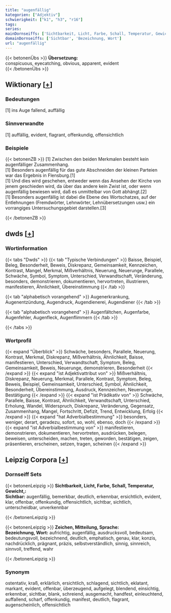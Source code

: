 ```yaml
---
title: "augenfällig"
kategorien: ["Adjektiv"]
schwierigkeit: ["k1", "h3", "r16"]
tags:
series:
mainDornseiffs: ['Sichtbarkeit, Licht, Farbe, Schall, Temperatur, Gewicht,', 'Zeichen, Mitteilung, Sprache']
domainDornseiffs: ['Sichtbar', 'Bezeichnung, Wort']
url: "augenfällig"
---
```


{{< betonenÜbs >}}
**Übersetzung:**  
conspicuous, eyecatching, obvious, apparent, evident  
{{< /betonenÜbs >}}

## Wiktionary [[+](https://de.wiktionary.org/wiki/augenfällig)]

### Bedeutungen
[1] ins Auge fallend, auffällig  

### Sinnverwandte
[1] auffällig, evident, flagrant, offenkundig, offensichtlich  

### Beispiele
{{< betonenZB >}}
[1] Zwischen den beiden Merkmalen besteht kein augenfälliger Zusammenhang.  
[1] Besonders augenfällig für das gute Abschneiden der kleinen Parteien war das Ergebnis in Flensburg.[1]  
[1] Und dies wird geschehen, entweder wenn das Ansehen der Kirche von jenem geschieden wird, da über das andere kein Zwist ist, oder wenn augenfällig bewiesen wird, daß es unmittelbar von Gott abhängt.[2]  
[1] Besonders augenfällig ist dabei die Ebene des Wortschatzes, auf der Entlehnungen (Fremdwörter, Lehnwörter, Lehnübersetzungen usw.) ein vorrangiges Untersuchungsgebiet darstellen.[3]  

{{< /betonenZB >}}


## dwds [[+](https://www.dwds.de/wb/augenfällig)]

### Wortinformation
{{< tabs "Dwds" >}}
{{< tab "Typische Verbindungen" >}}
Baisse, Beispiel, Beleg, Besonderheit, Beweis, Diskrepanz, Gemeinsamkeit, Kennzeichen, Kontrast, Mangel, Merkmal, Mißverhältnis, Neuerung, Neuerunge, Parallele, Schwäche, Symbol, Symptom, Unterschied, Verwandtschaft, Veränderung, besonders, demonstrieren, dokumentieren, hervortreten, illustrieren, manifestieren, Ähnlichkeit, Übereinstimmung
{{< /tab >}}

{{< tab "alphabetisch vorangehend" >}}
Augenerkrankung, Augenentzündung, Augendruck, Augendienerei, Augendiener
{{< /tab >}}

{{< tab "alphabetisch vorangehend" >}}
Augenfältchen, Augenfarbe, Augenfehler, Augenfleck, Augenflimmern
{{< /tab >}}

{{< /tabs >}}

### Wortprofil
{{< expand "Überblick" >}} Schwäche, besonders, Parallele, Neuerung, Kontrast, Merkmal, Diskrepanz, Mißverhältnis, Ähnlichkeit, Baisse, manifestieren, Unterschied, Verwandtschaft, Symptom, Beleg, Gemeinsamkeit, Beweis, Neuerunge, demonstrieren, Besonderheit {{< /expand >}}
{{< expand "ist Adjektivattribut von" >}} Mißverhältnis, Diskrepanz, Neuerung, Merkmal, Parallele, Kontrast, Symptom, Beleg, Beweis, Beispiel, Gemeinsamkeit, Unterschied, Symbol, Ähnlichkeit, Besonderheit, Übereinstimmung, Ausdruck, Kennzeichen, Neuerunge, Bestätigung {{< /expand >}}
{{< expand "ist Prädikativ von" >}} Schwäche, Parallele, Baisse, Kontrast, Ähnlichkeit, Verwandtschaft, Unterschied, Erholung, Wandel, Widerspruch, Diskrepanz, Veränderung, Gegensatz, Zusammenhang, Mangel, Fortschritt, Defizit, Trend, Entwicklung, Erfolg {{< /expand >}}
{{< expand "hat Adverbialbestimmung" >}} besonders, weniger, derart, geradezu, sofort, so, wohl, ebenso, doch {{< /expand >}}
{{< expand "ist Adverbialbestimmung von" >}} manifestieren, demonstrieren, dokumentieren, hervortreten, ausdrücken, belegen, beweisen, unterscheiden, machen, treten, geworden, bestätigen, zeigen, präsentieren, erscheinen, setzen, tragen, scheinen {{< /expand >}}

## Leipzig Corpora [[+](https://corpora.uni-leipzig.de/en/res?word=augenfällig&corpusId=deu_newscrawl-public_2018)]

### Dornseiff Sets
{{< betonenLeipzig >}}
**Sichtbarkeit, Licht, Farbe, Schall, Temperatur, Gewicht,:**  
**Sichtbar:** augenfällig, bemerkbar, deutlich, erkennbar, ersichtlich, evident, klar, offenbar, offenkundig, offensichtlich, sichtbar, sichtlich, unterscheidbar, unverkennbar  

{{< /betonenLeipzig >}}


{{< betonenLeipzig >}}
**Zeichen, Mitteilung, Sprache:**  
**Bezeichnung, Wort:** aufrichtig, augenfällig, ausdrucksvoll, bedeutsam, bedeutungsvoll, bezeichnend, deutlich, emphatisch, genau, klar, konzis, nachdrücklich, prägnant, präzis, selbstverständlich, sinnig, sinnreich, sinnvoll, treffend, wahr  

{{< /betonenLeipzig >}}

### Synonym
ostentativ, kraß, erklärlich, ersichtlich, schlagend, sichtlich, eklatant, markant, evident, offenbar, überzeugend, aufgelegt, blendend, einsichtig, erkennbar, sichtbar, blank, schreiend, ausgemacht, handfest, einleuchtend, auffallend, scharf, offenkundig, manifest, deutlich, flagrant, augenscheinlich, offensichtlich

